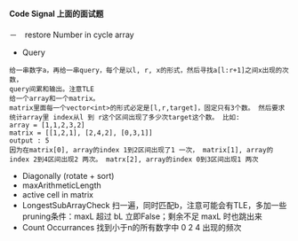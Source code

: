 #### Code Signal 上面的面试题
－　restore Number in cycle array
-   Query
```
给一串数字a，再给一串query，每个是以l, r, x的形式，然后寻找a[l:r+1]之间x出现的次数，
query间​​​​​​​​​​​​​​​​​​​累和输出。注意TLE
给一个array和一个matrix。
matrix里面每一个vector<int>的形式必定是[l,r,target]，固定只有3个数。 然后要求统计array里 index从l 到 r这个区间出现了多少次target这个数。 比如:
array = [1,1,2,3,2]
matrix = [[1,2,1], [2,4,2], [0,3,1]]
output : 5
因为在matrix[0], array的index 1到2区间出现了1 一次， matrix[1], array的index 2到4区间出现2 两次。 matrx[2], array的index 0到3区间出现1 两次
```
- Diagonally (rotate + sort)
- maxArithmeticLength
- active cell in matrix
- LongestSubArrayCheck 扫一遍，同时匹配b，注意可能会有TLE，多加一些pruning条件：maxL 超过 bL 立即False；剩余不足 maxL 时也跳出来
- Count Occurrances 找到小于n的所有数字中 0 2 4 出现的频次
